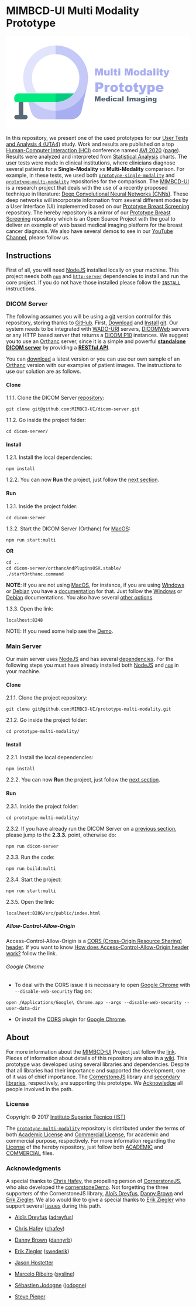 # MIMBCD-UI Multi Modality Prototype

<img src="https://github.com/MIMBCD-UI/prototype-multi-modality/blob/master/assets/banner.png?raw=true"/>

In this repository, we present one of the used prototypes for our [User Tests and Analysis 4 (UTA4)](https://github.com/MIMBCD-UI/meta/wiki/User-Research#test-4-single-modality-vs-multi-modality-) study. Work and results are published on a top [Human-Computer Interaction (HCI)](https://en.wikipedia.org/wiki/Human%E2%80%93computer_interaction) conference named [AVI 2020](https://dl.acm.org/conference/avi) ([page](https://sites.google.com/unisa.it/avi2020)). Results were analyzed and interpreted from [Statistical Analysis](https://mimbcd-ui.github.io/statistical-analysis/) charts. The user tests were made in clinical institutions, where clinicians diagnose several patients for a **Single-Modality** *vs* **Multi-Modality** comparison. For example, in these tests, we used both [`prototype-single-modality`](https://github.com/mida-project/prototype-single-modality) and [`prototype-multi-modality`](https://github.com/mida-project/prototype-multi-modality) repositories for the comparison. The [MIMBCD-UI](https://mimbcd-ui.github.io/) is a research project that deals with the use of a recently proposed technique in literature: [Deep Convolutional Neural Networks (CNNs)](https://en.wikipedia.org/wiki/Convolutional_neural_network). These deep networks will incorporate information from several different modes by a User Interface (UI) implemented based on our [Prototype Breast Screening](https://github.com/MIMBCD-UI/prototype-breast-screening) repository. The hereby repository is a mirror of our [Prototype Breast Screening](https://github.com/MIMBCD-UI/prototype-breast-screening) repository which is an Open Source Project with the goal to deliver an example of web based medical imaging platform for the breast cancer diagnosis. We also have several demos to see in our [YouTube Channel](https://www.youtube.com/channel/UCPz4aTIVHekHXTxHTUOLmXw), please follow us.


## Instructions

First of all, you will need [NodeJS](https://nodejs.org/) installed locally on your machine. This project needs both [`npm`](https://www.npmjs.com/) and [`http-server`](https://github.com/indexzero/http-server) dependencies to install and run the core project. If you do not have those installed please follow the [`INSTALL`](src/INSTALL.md) instructions.

### DICOM Server

The following assumes you will be using a [git](https://git-scm.com/) version control for this repository, storing thanks to [GitHub](https://github.com/). First, [Download](https://git-scm.com/downloads) and [Install](https://git-scm.com/book/en/v2/Getting-Started-Installing-Git) [git](https://git-scm.com/). Our system needs to be integrated with [WADO-URI](http://dicom.nema.org/dicom/2013/output/chtml/part18/sect_6.3.html) servers, [DICOMWeb](https://www.dicomstandard.org/dicomweb/) servers or any HTTP based server that returns a [DICOM P10](http://www.web3.lu/dicom-standard/) instances. We suggest you to use an [Orthanc](https://www.orthanc-server.com/) server, since it is a simple and powerful [**standalone DICOM server**](https://www.orthanc-server.com/static.php?page=about) by providing a [**RESTful API**](https://en.wikipedia.org/wiki/Representational_state_transfer).

You can [download](https://www.orthanc-server.com/download.php) a latest version or you can use our own sample of an [Orthanc](https://www.orthanc-server.com/) version with our examples of patient images. The instructions to use our solution are as follows.

#### Clone

1.1.1. Clone the DICOM Server [repository](https://github.com/MIMBCD-UI/dicom-server):

```
git clone git@github.com:MIMBCD-UI/dicom-server.git
```

1.1.2. Go inside the project folder:

```
cd dicom-server/
```

#### Install

1.2.1. Install the local dependencies:

```
npm install
```

1.2.2. You can now **Run** the project, just follow the [next section](https://github.com/MIMBCD-UI/prototype-multi-modality#run).

#### Run

1.3.1. Inside the project folder:

```
cd dicom-server
```

1.3.2. Start the DICOM Server (Orthanc) for [MacOS](https://www.orthanc-server.com/static.php?page=download-mac):

```
npm run start:multi
```

**OR**

```
cd ..
cd dicom-server/orthancAndPluginsOSX.stable/
./startOrthanc.command
```

**NOTE**: If you are not using [MacOS](https://www.orthanc-server.com/static.php?page=download-mac), for instance, if you are using [Windows](https://www.orthanc-server.com/download-windows.php) or [Debian](https://packages.debian.org/search?keywords=orthanc&searchon=names&exact=1&suite=all&section=all) you have a [documentation](https://www.orthanc-server.com/static.php?page=documentation) for that. Just follow the [Windows](https://www.orthanc-server.com/resources/2015-02-09-emsy-tutorial/index.html) or [Debian](https://packages.debian.org/sid/orthanc) documentations. You also have several [other options](https://www.orthanc-server.com/download.php).

1.3.3. Open the link:

```
localhost:8248
```

NOTE: If you need some help see the [Demo](https://youtu.be/tkzpT3KpY2A).

### Main Server

Our main server uses [NodeJS](https://nodejs.org/en/) and has several [dependencies](https://github.com/MIMBCD-UI/prototype-multi-modality/blob/master/package.json). For the following steps you must have already installed both [NodeJS](https://nodejs.org/en/) and [`npm`](https://www.npmjs.com/) in your machine.

#### Clone

2.1.1. Clone the project repository:

```
git clone git@github.com:MIMBCD-UI/prototype-multi-modality.git
```

2.1.2. Go inside the project folder:

```
cd prototype-multi-modality/
```

#### Install

2.2.1. Install the local dependencies:

```
npm install
```

2.2.2. You can now **Run** the project, just follow the [next section](https://github.com/MIMBCD-UI/prototype-multi-modality#run).

#### Run

2.3.1. Inside the project folder:

```
cd prototype-multi-modality/
```

2.3.2. If you have already run the DICOM Server on a [previous section](https://github.com/MIMBCD-UI/prototype-multi-modality#dicom-server), please jump to the **2.3.3.** point, otherwise do:

```
npm run dicom-server
```

2.3.3. Run the code:

```
npm run build:multi
```

2.3.4. Start the project:

```
npm run start:multi
```

2.3.5. Open the link:

```
localhost:8286/src/public/index.html
```

##### Allow-Control-Allow-Origin

Access-Control-Allow-Origin is a [CORS (Cross-Origin Resource Sharing) header](https://www.html5rocks.com/en/tutorials/cors/). If you want to know [How does Access-Control-Allow-Origin header work?](https://stackoverflow.com/questions/10636611/how-does-access-control-allow-origin-header-work) follow the link.

###### Google Chrome

* To deal with the CORS issue it is necessary to open [Google Chrome](https://www.google.com/intl/en/chrome/browser/desktop/) with `--disable-web-security` flag on:

```
open /Applications/Google\ Chrome.app --args --disable-web-security --user-data-dir
```

* Or install the  [CORS](https://chrome.google.com/webstore/detail/allow-control-allow-origi/nlfbmbojpeacfghkpbjhddihlkkiljbi?hl=en) plugin for [Google Chrome](https://www.google.com/intl/en/chrome/browser/desktop/).


## About

For more information about the [MIMBCD-UI](https://mimbcd-ui.github.io/) Project just follow the [link](https://github.com/MIMBCD-UI/meta). Pieces of information about details of this repository are also in a [wiki](https://github.com/MIMBCD-UI/prototype-multi-modality/wiki). This prototype was developed using several libraries and dependencies. Despite that all libraries had their importance and supported the development, one of it was of chief importance. The [CornerstoneJS](https://cornerstonejs.org/) library and [secondary libraries](https://github.com/cornerstonejs), respectively, are supporting this prototype. We [Acknowledge](https://github.com/MIMBCD-UI/prototype-multi-modality/blob/master/README.md#acknowledgments) all people involved in the path.

### License

Copyright © 2017 [Instituto Superior Técnico (IST)](https://tecnico.ulisboa.pt/)

The [`prototype-multi-modality`](https://github.com/MIMBCD-UI/prototype-multi-modality) repository is distributed under the terms of both [Academic License](https://github.com/MIMBCD-UI/prototype-multi-modality/blob/master/ACADEMIC.md) and [Commercial License](https://github.com/MIMBCD-UI/prototype-multi-modality/blob/master/COMMERCIAL.md), for academic and commercial purpose, respectively. For more information regarding the [License](https://github.com/MIMBCD-UI/prototype-multi-modality/blob/master/LICENSE.md) of the hereby repository, just follow both [ACADEMIC](https://github.com/MIMBCD-UI/prototype-multi-modality/blob/master/ACADEMIC.md) and [COMMERCIAL](https://github.com/MIMBCD-UI/prototype-multi-modality/blob/master/COMMERCIAL.md) files.

### Acknowledgments

A special thanks to [Chris Hafey](https://www.linkedin.com/in/chafey/), the propelling person of [CornerstoneJS](https://cornerstonejs.org/), who also developed the [cornerstoneDemo](https://github.com/chafey/cornerstoneDemo). Not forgetting the three supporters of the CornerstoneJS library, [Aloïs Dreyfus](https://www.linkedin.com/in/alois-dreyfus), [Danny Brown](http://dannyrb.com/) and [Erik Ziegler](https://www.npmjs.com/~swederik). We also would like to give a special thanks to [Erik Ziegler](https://www.npmjs.com/~swederik) who support several [issues](https://groups.google.com/forum/#!forum/cornerstone-platform) during this path.

- [Aloïs Dreyfus](https://www.linkedin.com/in/alois-dreyfus) ([adreyfus](https://github.com/adreyfus))

- [Chris Hafey](https://www.linkedin.com/in/chafey/) ([chafey](https://github.com/chafey))

- [Danny Brown](http://dannyrb.com/) ([dannyrb](https://github.com/dannyrb))

- [Erik Ziegler](https://www.npmjs.com/~swederik) ([swederik](https://github.com/swederik))

- [Jason Hostetter](http://www.jasonhostetter.com/)

- [Marcelo Ribeiro](http://www.sysline.inf.br/) ([sysline](https://github.com/sysline))

- [Sébastien Jodogne](https://www.linkedin.com/in/jodogne/) ([jodogne](https://github.com/jodogne))

- [Steve Pieper](https://lmi.med.harvard.edu/people/steve-pieper)
